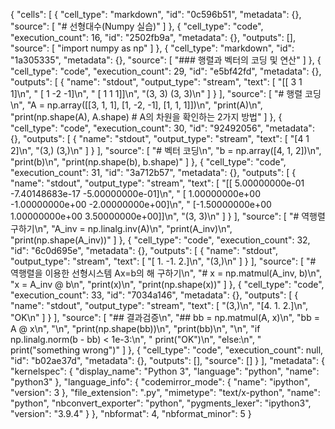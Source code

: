 {
 "cells": [
  {
   "cell_type": "markdown",
   "id": "0c596b51",
   "metadata": {},
   "source": [
    "# 선형대수(Numpy 실습)"
   ]
  },
  {
   "cell_type": "code",
   "execution_count": 16,
   "id": "2502fb9a",
   "metadata": {},
   "outputs": [],
   "source": [
    "import numpy as np"
   ]
  },
  {
   "cell_type": "markdown",
   "id": "1a305335",
   "metadata": {},
   "source": [
    "### 행렬과 벡터의 코딩 및 연산"
   ]
  },
  {
   "cell_type": "code",
   "execution_count": 29,
   "id": "e5bf42fd",
   "metadata": {},
   "outputs": [
    {
     "name": "stdout",
     "output_type": "stream",
     "text": [
      "[[ 3  1  1]\n",
      " [ 1 -2 -1]\n",
      " [ 1  1  1]]\n",
      "(3, 3) (3, 3)\n"
     ]
    }
   ],
   "source": [
    "# 행렬 코딩\n",
    "A = np.array([[3, 1, 1], [1, -2, -1], [1, 1, 1]])\n",
    "print(A)\n",
    "print(np.shape(A), A.shape) # A의 차원을 확인하는 2가지 방법"
   ]
  },
  {
   "cell_type": "code",
   "execution_count": 30,
   "id": "92492056",
   "metadata": {},
   "outputs": [
    {
     "name": "stdout",
     "output_type": "stream",
     "text": [
      "[4 1 2]\n",
      "(3,) (3,)\n"
     ]
    }
   ],
   "source": [
    "# 벡터 코딩\n",
    "b = np.array([4, 1, 2])\n",
    "print(b)\n",
    "print(np.shape(b), b.shape)"
   ]
  },
  {
   "cell_type": "code",
   "execution_count": 31,
   "id": "3a712b57",
   "metadata": {},
   "outputs": [
    {
     "name": "stdout",
     "output_type": "stream",
     "text": [
      "[[ 5.00000000e-01 -7.40148683e-17 -5.00000000e-01]\n",
      " [ 1.00000000e+00 -1.00000000e+00 -2.00000000e+00]\n",
      " [-1.50000000e+00  1.00000000e+00  3.50000000e+00]]\n",
      "(3, 3)\n"
     ]
    }
   ],
   "source": [
    "# 역행렬 구하기\n",
    "A_inv = np.linalg.inv(A)\n",
    "print(A_inv)\n",
    "print(np.shape(A_inv))"
   ]
  },
  {
   "cell_type": "code",
   "execution_count": 32,
   "id": "6c0d695e",
   "metadata": {},
   "outputs": [
    {
     "name": "stdout",
     "output_type": "stream",
     "text": [
      "[ 1. -1.  2.]\n",
      "(3,)\n"
     ]
    }
   ],
   "source": [
    "# 역행렬을 이용한 선형시스템 Ax=b의 해 구하기\n",
    "# x = np.matmul(A_inv, b)\n",
    "x = A_inv @ b\n",
    "print(x)\n",
    "print(np.shape(x))"
   ]
  },
  {
   "cell_type": "code",
   "execution_count": 33,
   "id": "7034a146",
   "metadata": {},
   "outputs": [
    {
     "name": "stdout",
     "output_type": "stream",
     "text": [
      "(3,)\n",
      "[4. 1. 2.]\n",
      "OK\n"
     ]
    }
   ],
   "source": [
    "## 결과검증\n",
    "## bb = np.matmul(A, x)\n",
    "bb = A @ x\n",
    "\n",
    "print(np.shape(bb))\n",
    "print(bb)\n",
    "\n",
    "if np.linalg.norm(b - bb) < 1e-3:\n",
    "    print(\"OK\")\n",
    "else:\n",
    "    print(\"something wrong\")"
   ]
  },
  {
   "cell_type": "code",
   "execution_count": null,
   "id": "b02ae37d",
   "metadata": {},
   "outputs": [],
   "source": []
  }
 ],
 "metadata": {
  "kernelspec": {
   "display_name": "Python 3",
   "language": "python",
   "name": "python3"
  },
  "language_info": {
   "codemirror_mode": {
    "name": "ipython",
    "version": 3
   },
   "file_extension": ".py",
   "mimetype": "text/x-python",
   "name": "python",
   "nbconvert_exporter": "python",
   "pygments_lexer": "ipython3",
   "version": "3.9.4"
  }
 },
 "nbformat": 4,
 "nbformat_minor": 5
}
